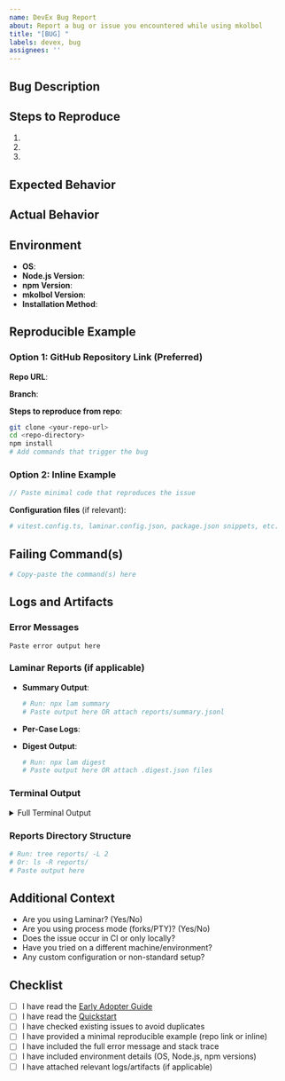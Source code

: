 ```yaml
---
name: DevEx Bug Report
about: Report a bug or issue you encountered while using mkolbol
title: "[BUG] "
labels: devex, bug
assignees: ''
---
```


## Bug Description

<!-- A clear and concise description of what the bug is. -->

## Steps to Reproduce

<!-- Provide minimal steps to reproduce the issue. The fewer steps, the better! -->

1.
2.
3.

## Expected Behavior

<!-- What did you expect to happen? -->

## Actual Behavior

<!-- What actually happened? -->

## Environment

<!-- Please complete the following information -->

- **OS**: <!-- e.g., Ubuntu 22.04, macOS 14.2, Windows 11 -->
- **Node.js Version**: <!-- Run: node --version -->
- **npm Version**: <!-- Run: npm --version -->
- **mkolbol Version**: <!-- Run: npm list mkolbol or check package.json -->
- **Installation Method**: <!-- local npm install, global, npx, GitHub direct? -->

## Reproducible Example

<!-- IMPORTANT: Please provide ONE of the following -->

### Option 1: GitHub Repository Link (Preferred)

<!-- Link to a minimal GitHub repo that reproduces the issue -->

**Repo URL**:

**Branch**:

**Steps to reproduce from repo**:
```bash
git clone <your-repo-url>
cd <repo-directory>
npm install
# Add commands that trigger the bug
```

### Option 2: Inline Example

<!-- If the issue can be reproduced with a small code snippet, paste it here -->

```typescript
// Paste minimal code that reproduces the issue
```

**Configuration files** (if relevant):
```yaml
# vitest.config.ts, laminar.config.json, package.json snippets, etc.
```

## Failing Command(s)

<!-- Provide the exact command(s) you ran that triggered the bug -->

```bash
# Copy-paste the command(s) here
```

## Logs and Artifacts

### Error Messages

<!-- Paste the FULL error message and stack trace below -->

```
Paste error output here
```

### Laminar Reports (if applicable)

<!-- If you ran tests with Laminar, please attach or link the following: -->

- **Summary Output**:
  ```bash
  # Run: npx lam summary
  # Paste output here OR attach reports/summary.jsonl
  ```

- **Per-Case Logs**:
  <!-- Attach relevant .jsonl files from reports/<suite>/<case>.jsonl -->
  <!-- Or share the reports/ directory as a zip file -->

- **Digest Output**:
  ```bash
  # Run: npx lam digest
  # Paste output here OR attach .digest.json files
  ```

### Terminal Output

<!-- Paste full stderr/stdout from the failing command -->

<details>
<summary>Full Terminal Output</summary>

```
Paste full terminal output here (stdout + stderr)
```

</details>

### Reports Directory Structure

<!-- If you have a reports/ directory, show its structure -->

```bash
# Run: tree reports/ -L 2
# Or: ls -R reports/
# Paste output here
```

## Additional Context

<!-- Add any other context about the problem here -->

- Are you using Laminar? (Yes/No)
- Are you using process mode (forks/PTY)? (Yes/No)
- Does the issue occur in CI or only locally?
- Have you tried on a different machine/environment?
- Any custom configuration or non-standard setup?

## Checklist

<!-- Please confirm the following before submitting -->

- [ ] I have read the [Early Adopter Guide](https://github.com/anteew/mkolbol/blob/main/docs/devex/early-adopter-guide.md)
- [ ] I have read the [Quickstart](https://github.com/anteew/mkolbol#quickstart)
- [ ] I have checked existing issues to avoid duplicates
- [ ] I have provided a minimal reproducible example (repo link or inline)
- [ ] I have included the full error message and stack trace
- [ ] I have included environment details (OS, Node.js, npm versions)
- [ ] I have attached relevant logs/artifacts (if applicable)
